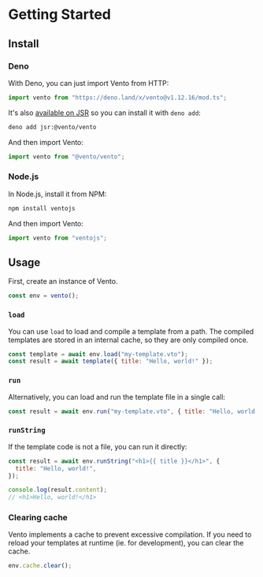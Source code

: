 # Getting Started

## Install

### Deno

With Deno, you can just import Vento from HTTP:

```js
import vento from "https://deno.land/x/vento@v1.12.16/mod.ts";
```

It's also [available on JSR](https://jsr.io/@vento/vento) so you can install
it with `deno add`:

```sh
deno add jsr:@vento/vento
```

And then import Vento:

```js
import vento from "@vento/vento";
```

### Node.js

In Node.js, install it from NPM:

```sh
npm install ventojs
```

And then import Vento:

```js
import vento from "ventojs";
```

## Usage

First, create an instance of Vento.

```js
const env = vento();
```

### `load`

You can use `load` to load and compile a template from a path. The compiled
templates are stored in an internal cache, so they are only compiled once.

```js
const template = await env.load("my-template.vto");
const result = await template({ title: "Hello, world!" });
```

### `run`

Alternatively, you can load and run the template file in a single call:

```js
const result = await env.run("my-template.vto", { title: "Hello, world!" });
```

### `runString`

If the template code is not a file, you can run it directly:

```js
const result = await env.runString("<h1>{{ title }}</h1>", {
  title: "Hello, world!",
});

console.log(result.content);
// <h1>Hello, world!</h1>
```

### Clearing cache

Vento implements a cache to prevent excessive compilation. If you need to reload
your templates at runtime (ie. for development), you can clear the cache.

```js
env.cache.clear();
```
